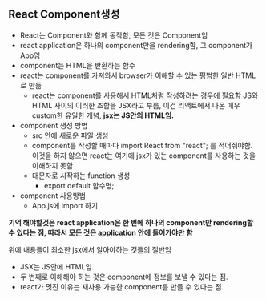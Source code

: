 ## React Component생성

- React는 Component와 함께 동작함, 모든 것은 Component임
- react application은 하나의 component만을 rendering함, 그 component가 App임
- component는 HTML을 반환하는 함수
- react는 component를 가져와서 browser가 이해할 수 있는 평범한 일반 HTML로 만듦
  - react는 component를 사용해서 HTML처럼 작성하려는 경우에 필요함
    JS와 HTML 사이의 이러한 조합을 JSX라고 부름, 이건 리액트에서 나온 매우 custom한 유일한 개념, **jsx는 JS안의 HTML임.**
- component 생성 방법
  - src 안에 새로운 파일 생성
  - component를 작성할 때마다 import React from "react"; 를 적어줘야함.
    이것을 하지 않으면 react는 여기에 jsx가 있는 component를 사용하는 것을 이해하지 못함
  - 대문자로 시작하는 function 생성 
    - export default 함수명; 
- component 사용방법
  - App.js에 import 하기

**기억 해야할것은  react application은 한 번에 하나의 component만 rendering할 수 있다는 점, 따라서 모든 것은 application 안에 들어가야만 함**

위에 내용들이 최소한 jsx에서 알아야하는 것들의 절반임

- JSX는 JS안에 HTML임.
- 두 번째로 이해해야 하는 것은 component에 정보를 보낼 수 있다는 점.
- react가 멋진 이유는 재사용 가능한 component를 만들 수 있다는 점.
